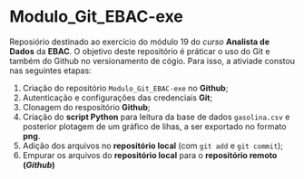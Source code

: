 # Modulo_Git_EBAC-exe

Reposiório destinado ao exercício do módulo 19 do *curso* **Analista de Dados** da **EBAC**.
O objetivo deste repositório é práticar o uso do Git e também do Github no versionamento de cógio.
Para isso, a ativiade constou nas seguintes etapas:

1.  Criação do repositório `Modulo_Git_EBAC-exe` no **Github**;
2.  Autenticação e configurações das credenciais **Git**;
3.  Clonagem do respositório **Github**;
4.  Criação do **script Python** para leitura da base de dados `gasolina.csv` e posterior plotagem de um gráfico de lihas, a ser exportado no formato **png**.
5.  Adição dos arquivos no **repositório local** (com `git add` e `git commit`);
6.  Empurar os arquivos do **repositório local** para o **repositório remoto (*Github*)**
